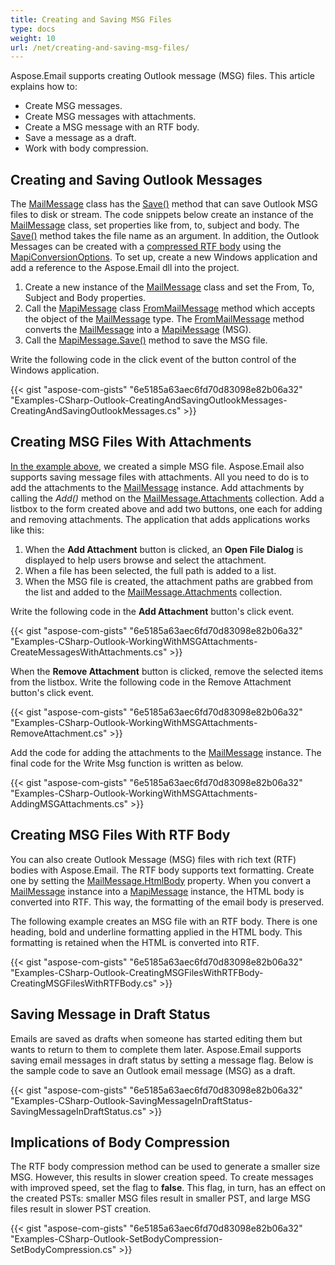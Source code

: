 ```yaml
---
title: Creating and Saving MSG Files
type: docs
weight: 10
url: /net/creating-and-saving-msg-files/
---
```



Aspose.Email supports creating Outlook message (MSG) files. This article explains how to:

- Create MSG messages.
- Create MSG messages with attachments.
- Create a MSG message with an RTF body.
- Save a message as a draft.
- Work with body compression.
## **Creating and Saving Outlook Messages**
The [MailMessage](https://reference.aspose.com/email/net/aspose.email/mailmessage) class has the [Save()](https://reference.aspose.com/email/net/aspose.email/mailmessage/methods/save/index) method that can save Outlook MSG files to disk or stream. The code snippets below create an instance of the [MailMessage](https://reference.aspose.com/email/net/aspose.email/mailmessage) class, set properties like from, to, subject and body. The [Save()](https://reference.aspose.com/email/net/aspose.email/mailmessage/methods/save/index) method takes the file name as an argument. In addition, the Outlook Messages can be created with a [compressed RTF body](/email/net/managing-message-files-with-aspose-email-outlook/#managingmessagefileswithaspose-email-outlook-creatingmsgfileswithrtfbody) using the [MapiConversionOptions](https://reference.aspose.com/email/net/aspose.email.mapi/mapiconversionoptions). To set up, create a new Windows application and add a reference to the Aspose.Email dll into the project.

1. Create a new instance of the [MailMessage](https://reference.aspose.com/email/net/aspose.email/mailmessage) class and set the From, To, Subject and Body properties.
1. Call the [MapiMessage](https://reference.aspose.com/email/net/aspose.email.mapi/mapimessage) class [FromMailMessage](https://reference.aspose.com/email/net/aspose.email.mapi/mapimessage/methods/frommailmessage/index) method which accepts the object of the [MailMessage](https://reference.aspose.com/email/net/aspose.email/mailmessage) type. The [FromMailMessage](https://reference.aspose.com/email/net/aspose.email.mapi/mapimessage/methods/frommailmessage/index) method converts the [MailMessage](https://reference.aspose.com/email/net/aspose.email/mailmessage) into a [MapiMessage](https://reference.aspose.com/email/net/aspose.email.mapi/mapimessage) (MSG).
1. Call the [MapiMessage.Save()](https://reference.aspose.com/email/net/aspose.email.mapi/mapimessage/methods/save/index) method to save the MSG file.

Write the following code in the click event of the button control of the Windows application.

{{< gist "aspose-com-gists" "6e5185a63aec6fd70d83098e82b06a32" "Examples-CSharp-Outlook-CreatingAndSavingOutlookMessages-CreatingAndSavingOutlookMessages.cs" >}}
## **Creating MSG Files With Attachments**
[In the example above](/email/net/managing-message-files-with-aspose-email-outlook/#managingmessagefileswithaspose-email-outlook-creatingandsavingoutlookmessages), we created a simple MSG file. Aspose.Email also supports saving message files with attachments. All you need to do is to add the attachments to the [MailMessage](https://reference.aspose.com/email/net/aspose.email/mailmessage) instance. Add attachments by calling the *Add()* method on the [MailMessage.Attachments](https://reference.aspose.com/email/net/aspose.email/mailmessage/properties/attachments) collection. Add a listbox to the form created above and add two buttons, one each for adding and removing attachments. The application that adds applications works like this:

1. When the **Add Attachment** button is clicked, an **Open File Dialog** is displayed to help users browse and select the attachment.
1. When a file has been selected, the full path is added to a list.
1. When the MSG file is created, the attachment paths are grabbed from the list and added to the [MailMessage.Attachments](https://reference.aspose.com/email/net/aspose.email/mailmessage/properties/attachments) collection.

Write the following code in the **Add Attachment** button's click event.



{{< gist "aspose-com-gists" "6e5185a63aec6fd70d83098e82b06a32" "Examples-CSharp-Outlook-WorkingWithMSGAttachments-CreateMessagesWithAttachments.cs" >}}



When the **Remove Attachment** button is clicked, remove the selected items from the listbox. Write the following code in the Remove Attachment button's click event.



{{< gist "aspose-com-gists" "6e5185a63aec6fd70d83098e82b06a32" "Examples-CSharp-Outlook-WorkingWithMSGAttachments-RemoveAttachment.cs" >}}



Add the code for adding the attachments to the [MailMessage](https://reference.aspose.com/email/net/aspose.email/mailmessage) instance. The final code for the Write Msg function is written as below.



{{< gist "aspose-com-gists" "6e5185a63aec6fd70d83098e82b06a32" "Examples-CSharp-Outlook-WorkingWithMSGAttachments-AddingMSGAttachments.cs" >}}
## **Creating MSG Files With RTF Body**
You can also create Outlook Message (MSG) files with rich text (RTF) bodies with Aspose.Email. The RTF body supports text formatting. Create one by setting the [MailMessage.HtmlBody](https://reference.aspose.com/email/net/aspose.email/mailmessage/properties/htmlbody) property. When you convert a [MailMessage](https://reference.aspose.com/email/net/aspose.email/mailmessage) instance into a [MapiMessage](https://reference.aspose.com/email/net/aspose.email.mapi/mapimessage) instance, the HTML body is converted into RTF. This way, the formatting of the email body is preserved.

The following example creates an MSG file with an RTF body. There is one heading, bold and underline formatting applied in the HTML body. This formatting is retained when the HTML is converted into RTF.



{{< gist "aspose-com-gists" "6e5185a63aec6fd70d83098e82b06a32" "Examples-CSharp-Outlook-CreatingMSGFilesWithRTFBody-CreatingMSGFilesWithRTFBody.cs" >}}
## **Saving Message in Draft Status**
Emails are saved as drafts when someone has started editing them but wants to return to them to complete them later. Aspose.Email supports saving email messages in draft status by setting a message flag. Below is the sample code to save an Outlook email message (MSG) as a draft.



{{< gist "aspose-com-gists" "6e5185a63aec6fd70d83098e82b06a32" "Examples-CSharp-Outlook-SavingMessageInDraftStatus-SavingMessageInDraftStatus.cs" >}}
## **Implications of Body Compression**
The RTF body compression method can be used to generate a smaller size MSG. However, this results in slower creation speed. To create messages with improved speed, set the flag to **false**. This flag, in turn, has an effect on the created PSTs: smaller MSG files result in smaller PST, and large MSG files result in slower PST creation.



{{< gist "aspose-com-gists" "6e5185a63aec6fd70d83098e82b06a32" "Examples-CSharp-Outlook-SetBodyCompression-SetBodyCompression.cs" >}}
